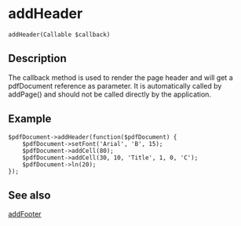 # addHeader

`addHeader(Callable $callback)`

## Description

The callback method is used to render the page header and will get a pdfDocument reference as parameter. It is automatically called by addPage() and should not be called directly by the application.

## Example

    $pdfDocument->addHeader(function($pdfDocument) {
        $pdfDocument->setFont('Arial', 'B', 15);
        $pdfDocument->addCell(80);
        $pdfDocument->addCell(30, 10, 'Title', 1, 0, 'C');
        $pdfDocument->ln(20);
    });

## See also

[addFooter](addFooter.md)